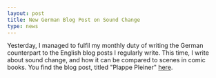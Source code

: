 ```yaml
---
layout: post
title: New German Blog Post on Sound Change
type: news
---
```


Yesterday, I managed to fulfil my monthly duty of writing the German counterpart to the English blog posts I regularly write.
This time, I write about sound change, and how it can be compared to scenes in comic books. You find the blog post, titled "Plappe Pleiner" [here](http://wub.hypotheses.org/109).



